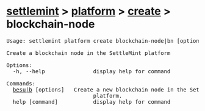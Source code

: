 # [settlemint](../../../settlemint.md) > [platform](../../platform.md) > [create](../create.md) > blockchain-node

<pre>Usage: settlemint platform create blockchain-node|bn [options] [command]

Create a blockchain node in the SettleMint platform

Options:
  -h, --help               display help for command

Commands:
  <a href="./blockchain-node/besu.md">besu|b</a> [options] <name>  Create a new blockchain node in the SettleMint
                           platform.
  help [command]           display help for command
</pre>